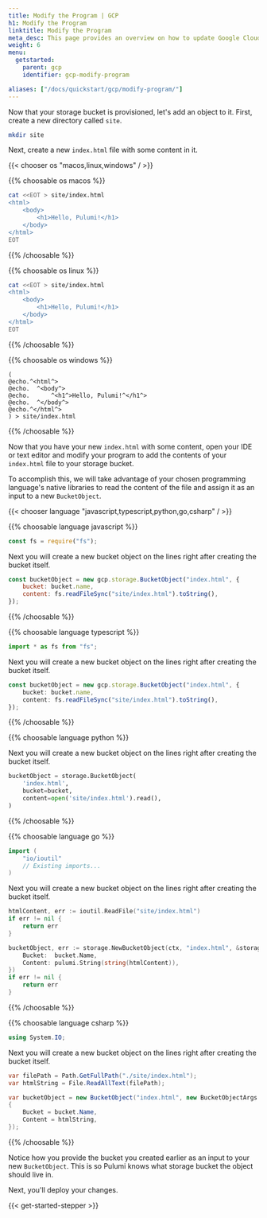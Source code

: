 ```yaml
---
title: Modify the Program | GCP
h1: Modify the Program
linktitle: Modify the Program
meta_desc: This page provides an overview on how to update Google Cloud (GCP) project from a Pulumi program.
weight: 6
menu:
  getstarted:
    parent: gcp
    identifier: gcp-modify-program

aliases: ["/docs/quickstart/gcp/modify-program/"]
---
```


Now that your storage bucket is provisioned, let's add an object to it. First, create a new directory called `site`.

```bash
mkdir site
```

Next, create a new `index.html` file with some content in it.

{{< chooser os "macos,linux,windows" / >}}

{{% choosable os macos %}}

```bash
cat <<EOT > site/index.html
<html>
    <body>
        <h1>Hello, Pulumi!</h1>
    </body>
</html>
EOT
```

{{% /choosable %}}

{{% choosable os linux %}}

```bash
cat <<EOT > site/index.html
<html>
    <body>
        <h1>Hello, Pulumi!</h1>
    </body>
</html>
EOT
```

{{% /choosable %}}

{{% choosable os windows %}}

```batch
(
@echo.^<html^>
@echo.  ^<body^>
@echo.      ^<h1^>Hello, Pulumi!^</h1^>
@echo.  ^</body^>
@echo.^</html^>
) > site/index.html
```

{{% /choosable %}}

Now that you have your new `index.html` with some content, open your IDE or text editor and modify your program to add the contents of your `index.html` file to your storage bucket.

To accomplish this, we will take advantage of your chosen programming language's native libraries to read the content of the file and assign it as an input to a new  `BucketObject`.

{{< chooser language "javascript,typescript,python,go,csharp" / >}}

{{% choosable language javascript %}}

```javascript
const fs = require("fs");
```

Next you will create a new bucket object on the lines right after creating the bucket itself.

```javascript
const bucketObject = new gcp.storage.BucketObject("index.html", {
    bucket: bucket.name,
    content: fs.readFileSync("site/index.html").toString(),
});
```

{{% /choosable %}}

{{% choosable language typescript %}}

```typescript
import * as fs from "fs";
```

Next you will create a new bucket object on the lines right after creating the bucket itself.

```typescript
const bucketObject = new gcp.storage.BucketObject("index.html", {
    bucket: bucket.name,
    content: fs.readFileSync("site/index.html").toString(),
});
```

{{% /choosable %}}

{{% choosable language python %}}

Next you will create a new bucket object on the lines right after creating the bucket itself.

```python
bucketObject = storage.BucketObject(
    'index.html',
    bucket=bucket,
    content=open('site/index.html').read(),
)
```

{{% /choosable %}}

{{% choosable language go %}}

```go
import (
    "io/ioutil"
    // Existing imports...
)
```

Next you will create a new bucket object on the lines right after creating the bucket itself.

```go
htmlContent, err := ioutil.ReadFile("site/index.html")
if err != nil {
    return err
}

bucketObject, err := storage.NewBucketObject(ctx, "index.html", &storage.BucketObjectArgs{
    Bucket:  bucket.Name,
    Content: pulumi.String(string(htmlContent)),
})
if err != nil {
    return err
}
```

{{% /choosable %}}

{{% choosable language csharp %}}

```csharp
using System.IO;
```

Next you will create a new bucket object on the lines right after creating the bucket itself.

```csharp
var filePath = Path.GetFullPath("./site/index.html");
var htmlString = File.ReadAllText(filePath);

var bucketObject = new BucketObject("index.html", new BucketObjectArgs
{
    Bucket = bucket.Name,
    Content = htmlString,
});
```

{{% /choosable %}}

Notice how you provide the bucket you created earlier as an input to your new `BucketObject`. This is so Pulumi knows what storage bucket the object should live in.

Next, you'll deploy your changes.

{{< get-started-stepper >}}

